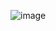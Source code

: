 ![image](https://user-images.githubusercontent.com/22980799/209672406-43eaea41-2286-4609-8680-d78fbeaad9c4.png)

